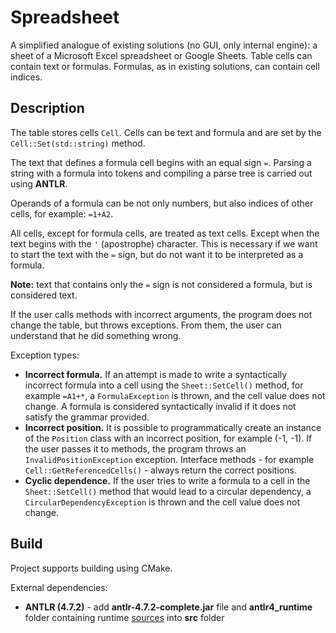# Spreadsheet
A simplified analogue of existing solutions (no GUI, only internal engine): a sheet of a Microsoft Excel spreadsheet or Google Sheets. 
Table cells can contain text or formulas. Formulas, as in existing solutions, can contain cell indices.

## Description
The table stores cells ```Cell```. Cells can be text and formula and are set by the ```Cell::Set(std::string)``` method.

The text that defines a formula cell begins with an equal sign ```=```.
Parsing a string with a formula into tokens and compiling a parse tree is carried out using **ANTLR**.

Operands of a formula can be not only numbers, but also indices of other cells, for example: ```=1+A2```.

All cells, except for formula cells, are treated as text cells. Except when the text begins with the ```'``` (apostrophe) character.
This is necessary if we want to start the text with the ```=``` sign, but do not want it to be interpreted as a formula.

**Note:** text that contains only the ```=``` sign is not considered a formula, but is considered text.

If the user calls methods with incorrect arguments, the program does not change the table, but throws exceptions. 
From them, the user can understand that he did something wrong.

Exception types:
- **Incorrect formula.** 
If an attempt is made to write a syntactically incorrect formula into a cell using the ```Sheet::SetCell()``` method, for example ```=A1+*```, 
a ```FormulaException``` is thrown, and the cell value does not change. A formula is considered syntactically invalid if it does not satisfy the grammar provided.
- **Incorrect position.** 
It is possible to programmatically create an instance of the ```Position``` class with an incorrect position, for example (-1, -1). 
If the user passes it to methods, the program throws an ```InvalidPositionException``` exception. 
Interface methods - for example ```Cell::GetReferencedCells()``` - always return the correct positions.
- **Cyclic dependence.** 
If the user tries to write a formula to a cell in the ```Sheet::SetCell()``` method that would lead to a circular dependency, 
a ```CircularDependencyException``` is thrown and the cell value does not change.

## Build
Project supports building using CMake.

External dependencies:
- **ANTLR (4.7.2)** - add **antlr-4.7.2-complete.jar** file and **antlr4_runtime** folder containing runtime [sources](https://github.com/adeharo9/antlr4-cpp-runtime) into **src** folder
